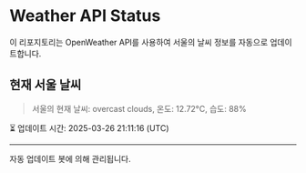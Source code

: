 
# Weather API Status

이 리포지토리는 OpenWeather API를 사용하여 서울의 날씨 정보를 자동으로 업데이트합니다.

## 현재 서울 날씨
> 서울의 현재 날씨: overcast clouds, 온도: 12.72°C, 습도: 88%

⏳ 업데이트 시간: 2025-03-26 21:11:16 (UTC)

---
자동 업데이트 봇에 의해 관리됩니다.
